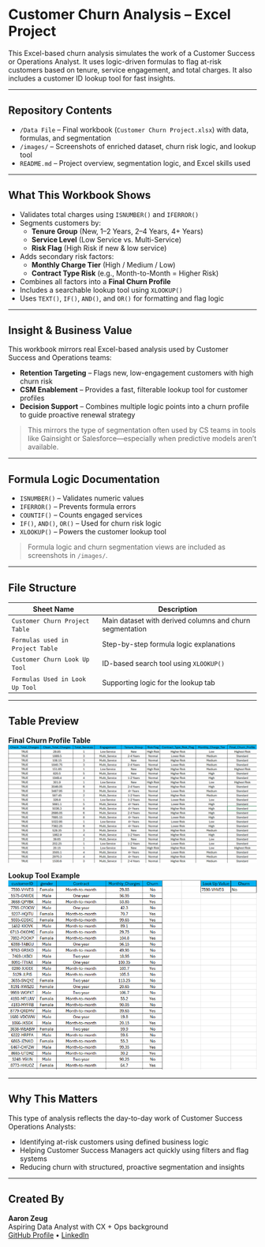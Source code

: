 # Customer Churn Analysis – Excel Project

This Excel-based churn analysis simulates the work of a Customer Success or Operations Analyst. It uses logic-driven formulas to flag at-risk customers based on tenure, service engagement, and total charges. It also includes a customer ID lookup tool for fast insights.

---

## Repository Contents

- `/Data File` – Final workbook (`Customer Churn Project.xlsx`) with data, formulas, and segmentation  
- `/images/` – Screenshots of enriched dataset, churn risk logic, and lookup tool  
- `README.md` – Project overview, segmentation logic, and Excel skills used

---

## What This Workbook Shows

- Validates total charges using `ISNUMBER()` and `IFERROR()`  
- Segments customers by:
  - **Tenure Group** (New, 1–2 Years, 2–4 Years, 4+ Years)  
  - **Service Level** (Low Service vs. Multi-Service)  
  - **Risk Flag** (High Risk if new & low service)  
- Adds secondary risk factors:
  - **Monthly Charge Tier** (High / Medium / Low)  
  - **Contract Type Risk** (e.g., Month-to-Month = Higher Risk)  
- Combines all factors into a **Final Churn Profile**  
- Includes a searchable lookup tool using `XLOOKUP()`  
- Uses `TEXT()`, `IF()`, `AND()`, and `OR()` for formatting and flag logic

---

## Insight & Business Value

This workbook mirrors real Excel-based analysis used by Customer Success and Operations teams:

- **Retention Targeting** – Flags new, low-engagement customers with high churn risk  
- **CSM Enablement** – Provides a fast, filterable lookup tool for customer profiles  
- **Decision Support** – Combines multiple logic points into a churn profile to guide proactive renewal strategy  

> This mirrors the type of segmentation often used by CS teams in tools like Gainsight or Salesforce—especially when predictive models aren’t available.

---

## Formula Logic Documentation

- `ISNUMBER()` – Validates numeric values  
- `IFERROR()` – Prevents formula errors  
- `COUNTIF()` – Counts engaged services  
- `IF()`, `AND()`, `OR()` – Used for churn risk logic  
- `XLOOKUP()` – Powers the customer lookup tool  

> Formula logic and churn segmentation views are included as screenshots in `/images/`.

---

## File Structure

| Sheet Name                      | Description                                                |
|----------------------------------|------------------------------------------------------------|
| `Customer Churn Project Table`   | Main dataset with derived columns and churn segmentation   |
| `Formulas used in Project Table` | Step-by-step formula logic explanations                    |
| `Customer Churn Look Up Tool`    | ID-based search tool using `XLOOKUP()`                     |
| `Formulas Used in Look Up Tool`  | Supporting logic for the lookup tab                        |

---

## Table Preview

**Final Churn Profile Table**  
![Final Churn Table 3](images/Final_Churn_Table_3.png)

**Lookup Tool Example**  
![Lookup Tool](images/Lookup_Tool.png)

---

## Why This Matters

This type of analysis reflects the day-to-day work of Customer Success Operations Analysts:

- Identifying at-risk customers using defined business logic  
- Helping Customer Success Managers act quickly using filters and flag systems  
- Reducing churn with structured, proactive segmentation and insights  

---

## Created By

**Aaron Zeug**  
Aspiring Data Analyst with CX + Ops background  
[GitHub Profile](https://github.com/Gray135) • [LinkedIn](https://www.linkedin.com/in/aaronzeug)
